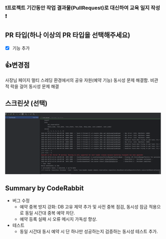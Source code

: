 ### ❗프로젝트 기간동안 작업 결과물(PullRequest)로 대신하여 교육 일지 작성 ❗

## PR 타입(하나 이상의 PR 타입을 선택해주세요)

- [X] 기능 추가 <br>

## 👍변경점

사장님 페이지 멀티 스레딩 환경에서의 공유 자원(예약 기능) 동시성 문제 해결함.
비관적 락을 걸어 동시성 문제 해결

## 스크린샷 (선택)

![alt text](<스크린샷 2025-08-18 161942.png>)

<!-- This is an auto-generated comment: release notes by coderabbit.ai -->

## Summary by CodeRabbit

- 버그 수정
  - 예약 중복 방지 강화: DB 고유 제약 추가 및 사전 중복 점검, 동시성 잠금 적용으로 동일 시간대 중복 예약 차단.
  - 예약 등록 실패 시 오류 메시지 가독성 향상.
- 테스트
  - 동일 시간대 동시 예약 시 단 하나만 성공하는지 검증하는 동시성 테스트 추가.

<!-- end of auto-generated comment: release notes by coderabbit.ai -->